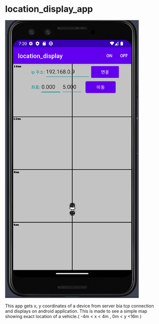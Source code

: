 # location_display_app


![Display](display.png)

This app gets x, y coordinates of a device from server bia tcp connection and displays  on android application.
This is made to see a simple map showing exact location of a vehicle.( -4m < x < 4m  , 0m < y <16m )
